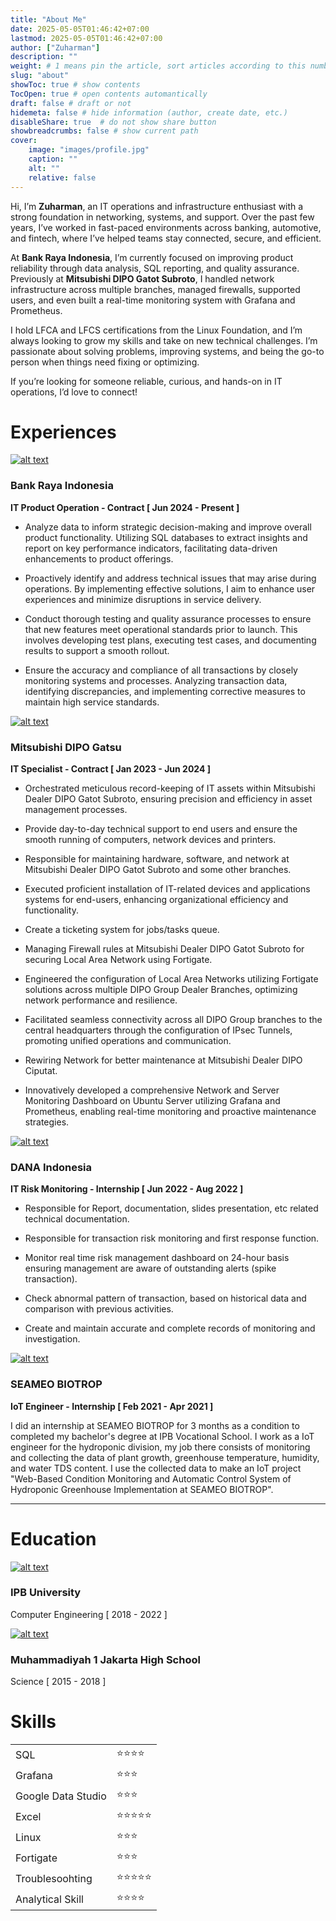 ```yaml
---
title: "About Me"
date: 2025-05-05T01:46:42+07:00
lastmod: 2025-05-05T01:46:42+07:00
author: ["Zuharman"]
description: ""
weight: # 1 means pin the article, sort articles according to this number
slug: "about"
showToc: true # show contents
TocOpen: true # open contents automantically
draft: false # draft or not
hidemeta: false # hide information (author, create date, etc.)
disableShare: true	# do not show share button
showbreadcrumbs: false # show current path
cover:
    image: "images/profile.jpg"
    caption: ""
    alt: ""
    relative: false
---
```


Hi, I’m **Zuharman**, an IT operations and infrastructure enthusiast with a strong foundation in networking, systems, and support. Over the past few years, I’ve worked in fast-paced environments across banking, automotive, and fintech, where I’ve helped teams stay connected, secure, and efficient.

At **Bank Raya Indonesia**, I’m currently focused on improving product reliability through data analysis, SQL reporting, and quality assurance. Previously at **Mitsubishi DIPO Gatot Subroto**, I handled network infrastructure across multiple branches, managed firewalls, supported users, and even built a real-time monitoring system with Grafana and Prometheus.

I hold LFCA and LFCS certifications from the Linux Foundation, and I’m always looking to grow my skills and take on new technical challenges. I’m passionate about solving problems, improving systems, and being the go-to person when things need fixing or optimizing.

If you’re looking for someone reliable, curious, and hands-on in IT operations, I’d love to connect!

# **Experiences**

[![alt text](/images/logo_raya.png)](https://bankraya.co.id/)
### **Bank Raya Indonesia**
**IT Product Operation - Contract [ Jun 2024 - Present ]**

- Analyze data to inform strategic decision-making and improve overall product functionality. Utilizing SQL databases to extract insights and report on key performance indicators, facilitating data-driven enhancements to product offerings.

- Proactively identify and address technical issues that may arise during operations. By implementing effective solutions, I aim to enhance user experiences and minimize disruptions in service delivery.

- Conduct thorough testing and quality assurance processes to ensure that new features meet operational standards prior to launch. This involves developing test plans, executing test cases, and documenting results to support a smooth rollout.

- Ensure the accuracy and compliance of all transactions by closely monitoring systems and processes. Analyzing transaction data, identifying discrepancies, and implementing corrective measures to maintain high service standards.

[![alt text](/images/logo_dipo.png)](https://www.dipo.co.id/)
### **Mitsubishi DIPO Gatsu**
**IT Specialist - Contract [ Jan 2023 - Jun 2024 ]**

- Orchestrated meticulous record-keeping of IT assets within Mitsubishi Dealer DIPO Gatot Subroto, ensuring precision and efficiency in asset management processes.

- Provide day-to-day technical support to end users and ensure the smooth running of computers, network devices and printers.

- Responsible for maintaining hardware, software, and network at Mitsubishi Dealer DIPO Gatot Subroto and some other branches.

- Executed proficient installation of IT-related devices and applications systems for end-users, enhancing organizational efficiency and functionality.

- Create a ticketing system for jobs/tasks queue.

- Managing Firewall rules at Mitsubishi Dealer DIPO Gatot Subroto for securing Local Area Network using Fortigate.

- Engineered the configuration of Local Area Networks utilizing Fortigate solutions across multiple DIPO Group Dealer Branches, optimizing network performance and resilience.

- Facilitated seamless connectivity across all DIPO Group branches to the central headquarters through the configuration of IPsec Tunnels, promoting unified operations and communication.

- Rewiring Network for better maintenance at Mitsubishi Dealer DIPO Ciputat.

- Innovatively developed a comprehensive Network and Server Monitoring Dashboard on Ubuntu Server utilizing Grafana and Prometheus, enabling real-time monitoring and proactive maintenance strategies.

[![alt text](/images/logo_dana.png)](https://www.dana.id/)
### **DANA Indonesia**
**IT Risk Monitoring - Internship [ Jun 2022 - Aug 2022 ]**

- Responsible for Report, documentation, slides presentation, etc related technical documentation.

- Responsible for transaction risk monitoring and first response function.

- Monitor real time risk management dashboard on 24-hour basis ensuring management are aware of outstanding alerts (spike transaction).

- Check abnormal pattern of transaction, based on historical data and comparison with previous activities.

- Create and maintain accurate and complete records of monitoring and investigation.

[![alt text](/images/logo_seameo_biotrop.png)](https://www.biotrop.org/)
### **SEAMEO BIOTROP**
**IoT Engineer - Internship [ Feb 2021 - Apr 2021 ]**

I did an internship at SEAMEO BIOTROP for 3 months as a condition to completed my bachelor's degree at IPB Vocational School. I work as a IoT engineer for the hydroponic division, my job there consists of monitoring and collecting the data of plant growth, greenhouse temperature, humidity, and water TDS content. I use the collected data to make an IoT project "Web-Based Condition Monitoring and Automatic Control System of Hydroponic Greenhouse Implementation at SEAMEO BIOTROP".

---

# **Education**

[![alt text](/images/logo_ipb.png)](https://www.ipb.ac.id/)
### **IPB University**
Computer Engineering [ 2018 - 2022 ]

[![alt text](/images/logo_muhammadiyah.png)](https://muhammadiyah.or.id/)
### **Muhammadiyah 1 Jakarta High School**
Science [ 2015 - 2018 ]

# **Skills**

|                    |             |
| ------------------ | ----------- |
| SQL                | ⭐⭐⭐⭐ |
| Grafana            | ⭐⭐⭐ |
| Google Data Studio | ⭐⭐⭐ |
| Excel              | ⭐⭐⭐⭐⭐|
| Linux              | ⭐⭐⭐ |
| Fortigate          | ⭐⭐⭐ |
| Troublesoohting    | ⭐⭐⭐⭐⭐ |
| Analytical Skill   | ⭐⭐⭐⭐ |